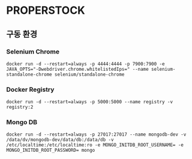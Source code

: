 # PROPERSTOCK

## 구동 환경
### Selenium Chrome
```
docker run -d --restart=always -p 4444:4444 -p 7900:7900 -e JAVA_OPTS="-Dwebdriver.chrome.whitelistedIps=" --name selenium-standalone-chrome selenium/standalone-chrome
```

### Docker Registry
```
docker run -d --restart=always -p 5000:5000 --name registry -v registry:2
```

### Mongo DB
```
docker run -d --restart=always -p 27017:27017 --name mongodb-dev -v /data/dv/mongodb-dev/data/db:/data/db -v /etc/localtime:/etc/localtime:ro -e MONGO_INITDB_ROOT_USERNAME= -e MONGO_INITDB_ROOT_PASSWORD= mongo
```
